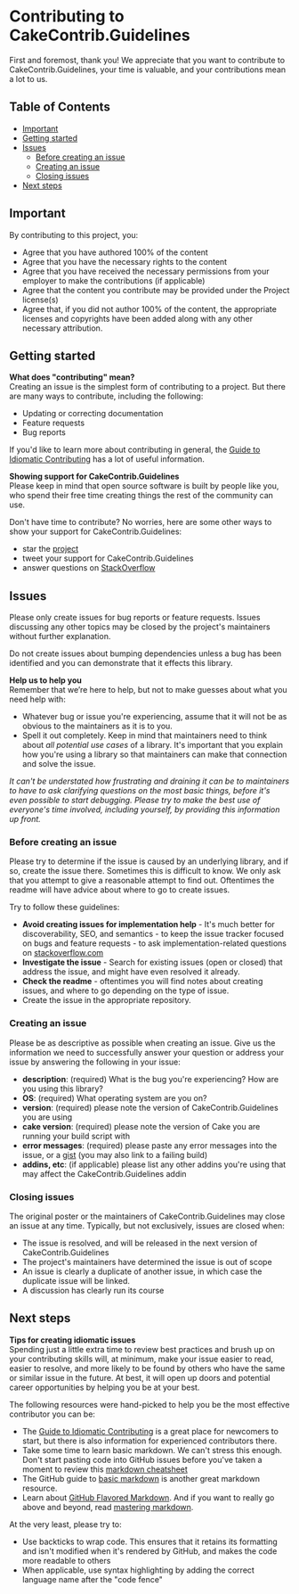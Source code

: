 # Contributing to CakeContrib.Guidelines

First and foremost, thank you! We appreciate that you want to contribute to CakeContrib.Guidelines,
your time is valuable, and your contributions mean a lot to us.

## Table of Contents

- [Important](#important)
- [Getting started](#getting-started)
- [Issues](#issues)
  - [Before creating an issue](#before-creating-an-issue)
  - [Creating an issue](#creating-an-issue)
  - [Closing issues](#closing-issues)
- [Next steps](#next-steps)

## Important

By contributing to this project, you:

- Agree that you have authored 100% of the content
- Agree that you have the necessary rights to the content
- Agree that you have received the necessary permissions from your employer to make the contributions (if applicable)
- Agree that the content you contribute may be provided under the Project license(s)
- Agree that, if you did not author 100% of the content,
  the appropriate licenses and copyrights have been added along with any other necessary attribution.

## Getting started

**What does "contributing" mean?**  
Creating an issue is the simplest form of contributing to a project.
But there are many ways to contribute, including the following:

- Updating or correcting documentation
- Feature requests
- Bug reports

If you'd like to learn more about contributing in general, the [Guide to Idiomatic Contributing][idiomatic-contributing] has a lot of useful information.

**Showing support for CakeContrib.Guidelines**  
Please keep in mind that open source software is built by people like you,
who spend their free time creating things the rest of the community can use.

Don't have time to contribute? No worries, here are some other ways to show your support for CakeContrib.Guidelines:

- star the [project][]
- tweet your support for CakeContrib.Guidelines
- answer questions on [StackOverflow][]

## Issues

Please only create issues for bug reports or feature requests.
Issues discussing any other topics may be closed by the project's maintainers without further explanation.

Do not create issues about bumping dependencies unless a bug has been identified
and you can demonstrate that it effects this library.

**Help us to help you**  
Remember that we’re here to help, but not to make guesses about what you need help with:

- Whatever bug or issue you're experiencing, assume that it will not be as obvious to the maintainers as it is to you.
- Spell it out completely. Keep in mind that maintainers need to think about _all potential use cases_ of a library.
  It's important that you explain how you're using a library so that maintainers can make that connection
  and solve the issue.

_It can't be understated how frustrating and draining it can be to maintainers to have to ask
clarifying questions on the most basic things,
before it's even possible to start debugging.
Please try to make the best use of everyone's time involved, including yourself,
by providing this information up front._

### Before creating an issue

Please try to determine if the issue is caused by an underlying library, and if so, create the issue there.
Sometimes this is difficult to know. We only ask that you attempt to give a reasonable attempt to find out.
Oftentimes the readme will have advice about where to go to create issues.

Try to follow these guidelines:

- **Avoid creating issues for implementation help** - It's much better for discoverability, SEO, and semantics -
  to keep the issue tracker focused on bugs and feature requests -
  to ask implementation-related questions on [stackoverflow.com][stackoverflow]
- **Investigate the issue** - Search for existing issues (open or closed) that address the issue, and might have even resolved it already.
- **Check the readme** - oftentimes you will find notes about creating issues,
  and where to go depending on the type of issue.
- Create the issue in the appropriate repository.

### Creating an issue

Please be as descriptive as possible when creating an issue.
Give us the information we need to successfully answer your question or address your issue
by answering the following in your issue:

- **description**: (required) What is the bug you're experiencing? How are you using this library?
- **OS**: (required) What operating system are you on?
- **version**: (required) please note the version of CakeContrib.Guidelines you are using
- **cake version**: (required) please note the version of Cake you are running your build script with
- **error messages**: (required) please paste any error messages into the issue,
  or a [gist][] (you may also link to a failing build)
- **addins, etc**: (if applicable) please list any other addins you're using that may affect the CakeContrib.Guidelines addin

### Closing issues

The original poster or the maintainers of CakeContrib.Guidelines may close an issue at any time.
Typically, but not exclusively, issues are closed when:

- The issue is resolved, and will be released in the next version of CakeContrib.Guidelines
- The project's maintainers have determined the issue is out of scope
- An issue is clearly a duplicate of another issue, in which case the duplicate issue will be linked.
- A discussion has clearly run its course

## Next steps

**Tips for creating idiomatic issues**  
Spending just a little extra time to review best practices and brush up on your contributing skills will, at minimum,
make your issue easier to read, easier to resolve,
and more likely to be found by others who have the same or similar issue in the future.
At best, it will open up doors and potential career opportunities by helping you be at your best.

The following resources were hand-picked to help you be the most effective contributor you can be:

- The [Guide to Idiomatic Contributing][idiomatic-contributing] is a great place for newcomers to start,
  but there is also information for experienced contributors there.
- Take some time to learn basic markdown. We can't stress this enough.
  Don't start pasting code into GitHub issues before you've taken a moment to review this [markdown cheatsheet][md-cheatsheet]
- The GitHub guide to [basic markdown][basic-md] is another great markdown resource.
- Learn about [GitHub Flavored Markdown][gh-flavored-md].
  And if you want to really go above and beyond,
  read [mastering markdown][mastering-md].

At the very least, please try to:

- Use backticks to wrap code.
  This ensures that it retains its formatting and isn't modified when it's rendered by GitHub,
  and makes the code more readable to others
- When applicable, use syntax highlighting by adding the correct language name after the "code fence"

[basic-md]: https://help.github.com/articles/markdown-basics/
[gh-flavored-md]: https://help.github.com/articles/github-flavored-markdown/
[gist]: https://gist.github.com/
[idiomatic-contributing]: https://github.com/jonschlinkert/idiomatic-contributing
[mastering-md]: https://guides.github.com/features/mastering-markdown/
[md-cheatsheet]: https://gist.github.com/jonschlinkert/5854601
[project]: https://github.com/cake-contrib/CakeContrib.Guidelines
[stackoverflow]: https://stackoverflow.com/questions/tagged/cakebuild
